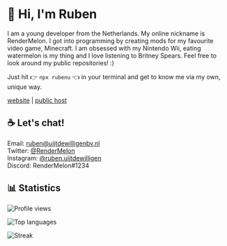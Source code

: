 # 👋 Hi, I'm Ruben

I am a young developer from the Netherlands. My online nickname is RenderMelon. I got into programming by creating mods for my favourite video game, Minecraft. I am obsessed with my Nintendo Wii, eating watermelon is my thing and I love listening to Britney Spears. Feel free to look around my public repositories! :)

Just hit 👉 ```npx rubenu``` 👈 in your terminal and get to know me via my own, unique way.

[website](https://rubenuijtdewilligen.com/) | [public host](https://rbn.wtf/)

## ☕ Let's chat!
Email: ruben@uijtdewilligenbv.nl\
Twitter: [@RenderMelon](https://twitter.com/rendermelon/)\
Instagram: [@ruben.uijtdewilligen](https://instagram.com/ruben.uijtdewilligen/)\
Discord: RenderMelon#1234

## 📊 Statistics
![Profile views](https://komarev.com/ghpvc/?username=rubenuijtdewilligen&style=flat-square&color=blueviolet)

![Top languages](https://github-readme-stats.vercel.app/api/top-langs/?username=rubenuijtdewilligen&langs_count=8&layout=compact&card_width=445&bg_color=1F1D2EFF&text_color=FDFDFDFF&title_color=EA9A97&hide_border=true)

![Streak](https://github-readme-streak-stats.herokuapp.com/?user=rubenuijtdewilligen&theme=dark&currStreakNumber=EB6F92&background=1f1d2e&border=1f1d2e&ring=F5C076&fire=EA9A97&currStreakLabel=9CCFD8)
